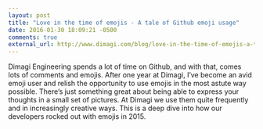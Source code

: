 ```yaml
---
layout: post
title: "Love in the time of emojis - A tale of Github emoji usage"
date: 2016-01-30 18:09:21 -0500
comments: true
external_url: http://www.dimagi.com/blog/love-in-the-time-of-emojis-a-tale-of-github-emoji-usage/
---
```

Dimagi Engineering spends a lot of time on Github, and with that, comes lots of comments and emojis. After one year at Dimagi, I’ve become an avid emoji user and relish the opportunity to use emojis in the most astute way possible. There’s just something great about being able to express your thoughts in a small set of pictures. At Dimagi we use them quite frequently and in increasingly creative ways. This is a deep dive into how our developers rocked out with emojis in 2015.

<!-- more -->
